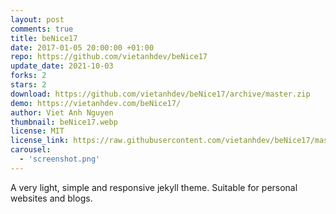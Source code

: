 ```yaml
---
layout: post
comments: true
title: beNice17
date: 2017-01-05 20:00:00 +01:00
repo: https://github.com/vietanhdev/beNice17
update_date: 2021-10-03
forks: 2
stars: 2
download: https://github.com/vietanhdev/beNice17/archive/master.zip
demo: https://vietanhdev.com/beNice17/
author: Viet Anh Nguyen
thumbnail: beNice17.webp
license: MIT
license_link: https://raw.githubusercontent.com/vietanhdev/beNice17/master/LICENSE
carousel:
  - 'screenshot.png'
---
```


A very light, simple and responsive jekyll theme. Suitable for personal websites and blogs.
